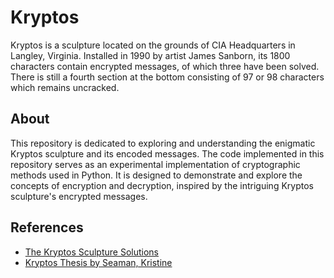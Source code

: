 # Kryptos

Kryptos is a sculpture located on the grounds of CIA Headquarters in Langley, Virginia. Installed in 1990 by artist James Sanborn, its 1800 characters contain encrypted messages, of which three have been solved. There is still a fourth section at the bottom consisting of 97 or 98 characters which remains uncracked.

## About

This repository is dedicated to exploring and understanding the enigmatic Kryptos sculpture and its encoded messages. The code implemented in this repository serves as an experimental implementation of cryptographic methods used in Python. It is designed to demonstrate and explore the concepts of encryption and decryption, inspired by the intriguing Kryptos sculpture's encrypted messages.

## References

- [The Kryptos Sculpture Solutions](https://mathweb.ucsd.edu/~crypto/Projects/KarlWang/index2.html)
- [Kryptos Thesis by Seaman, Kristine](https://ttu-ir.tdl.org/handle/2346/45181)

